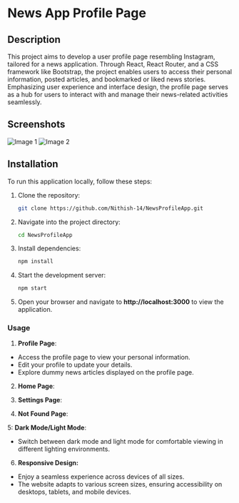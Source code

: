 # News App Profile Page

## Description

This project aims to develop a user profile page resembling Instagram, tailored for a news application. Through React, React Router, and a CSS framework like Bootstrap, the project enables users to access their personal information, posted articles, and bookmarked or liked news stories. Emphasizing user experience and interface design, the profile page serves as a hub for users to interact with and manage their news-related activities seamlessly.

## Screenshots

![Image 1](<img src="https://res.cloudinary.com/dceo5fgii/image/upload/v1708056737/localhost_3000_profile_thkf0g.png" alt="Image 1" width="400"/>) ![Image 2](<img src="https://res.cloudinary.com/dceo5fgii/image/upload/v1708056811/localhost_3000_profile_iPhone_14_Pro_Max_tcuad0.png" alt="Image 2" width="400"/>)

## Installation

To run this application locally, follow these steps:

1. Clone the repository:

   ```bash
   git clone https://github.com/Nithish-14/NewsProfileApp.git

2. Navigate into the project directory:

   ```bash
   cd NewsProfileApp

3. Install dependencies:

   ```bash
   npm install

4. Start the development server:

   ```bash
   npm start

5. Open your browser and navigate to **http://localhost:3000** to view the application.


### Usage

1. **Profile Page**:

  - Access the profile page to view your personal information.
  - Edit your profile to update your details.
  - Explore dummy news articles displayed on the profile page.

2. **Home Page**:

3. **Settings Page**:

4. **Not Found Page**:

5: **Dark Mode/Light Mode**:

  - Switch between dark mode and light mode for comfortable viewing in different lighting environments.

6.  **Responsive Design:**
   
  - Enjoy a seamless experience across devices of all sizes.
  - The website adapts to various screen sizes, ensuring accessibility on desktops, tablets, and mobile devices.
